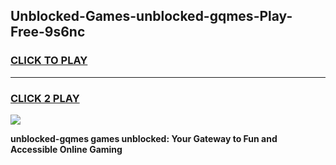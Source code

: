 
## Unblocked-Games-unblocked-gqmes-Play-Free-9s6nc
<h3>
<a href="https://premium76.site?title=unblocked-gqmes&ref=18A1">CLICK TO PLAY</a></h3>
<hr>

<h3>
<a href="https://premium76.site?title=unblocked-gqmes&ref=18A1">CLICK 2 PLAY</a>
  
</h3>

<a href="https://premium76.site?title=unblocked-gqmes&ref=18A1"><img src="https://clearcache.store/games.png"></a>


**unblocked-gqmes games unblocked: Your Gateway to Fun and Accessible Online Gaming**
